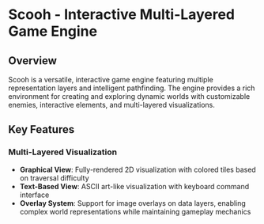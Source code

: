 # Scooh - Interactive Multi-Layered Game Engine

## Overview

Scooh is a versatile, interactive game engine featuring multiple representation layers and intelligent pathfinding. The engine provides a rich environment for creating and exploring dynamic worlds with customizable enemies, interactive elements, and multi-layered visualizations.

## Key Features

### Multi-Layered Visualization

- **Graphical View**: Fully-rendered 2D visualization with colored tiles based on traversal difficulty
- **Text-Based View**: ASCII art-like visualization with keyboard command interface
- **Overlay System**: Support for image overlays on data layers, enabling complex world representations while maintaining gameplay mechanics
